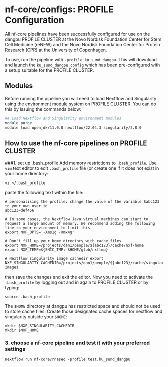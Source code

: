 # nf-core/configs: PROFILE Configuration

All nf-core pipelines have been successfully configured for use on the dangpu PROFILE CLUSTER at the 
Novo Nordisk Foundation Center for Stem Cell Medicine (reNEW) and the Novo Nordisk Foundation Center for Protein Research (CPR) at the University of Copenhagen.

To use, run the pipeline with `-profile ku_sund_dangpu`. This will download and launch the [`ku_sund_dangpu.config`](../conf/ku_sund_dangpu.config) which has been pre-configured with a setup suitable for the PROFILE CLUSTER.

## Modules

Before running the pipeline you will need to load Nextflow and Singularity using the environment module system on PROFILE CLUSTER. You can do this by issuing the commands below:

```bash
## Load Nextflow and Singularity environment modules
module purge
module load openjdk/11.0.0 nextflow/22.04.3 singularity/3.8.0 
```

## How to use the nf-core pipelines on PROFILE CLUSTER

###1. set up .bash_profile
Add memory restrictions to `.bash_profile`. Use `vim` text editor to edit `.bash_profile` file (or create one if it does not exist in your home directory:

```
vi ~/.bash_profile
```

paste the following text within the file:
```
# personalising the profile: change the value of the variable $abc123 to your own user id
abc123=def456 

# In some cases, the Nextflow Java virtual machines can start to request a large amount of memory. We recommend adding the following line to your environment to limit this
export NXF_OPTS='-Xms1g -Xmx4g'

# Don't fill up your home directory with cache files
export NXF_HOME=/projects/dan1/people/${abc123}/cache/nxf-home 
export NXF_TEMP=${SNIC_TMP:-$HOME/glob/nxftmp}

# Nextflow singularity image cachedir export 
NXF_SINGULARITY_CACHEDIR=/projects/dan1/people/${abc123}/cache/singularity-images  
```

then save the changes and exit the editor. Now you need to activate the `.bash_profile` by logging out and in again to PROFILE CLUSTER or by typing:
```
source .bash_profile
```

The `$HOME` directory at dangpu has restricted space and should not be used to store cache files. Create those designated cache spaces for nextflow and singularity outside your `$HOME`:
```
mkdir $NXF_SINGULARITY_CACHEDIR
mkdir $NXF_HOME
```

### 3. choose a nf-core pipeline and test it with your preferred settings
```
nextflow run nf-core/rnaseq -profile test,ku_sund_dangpu
```

